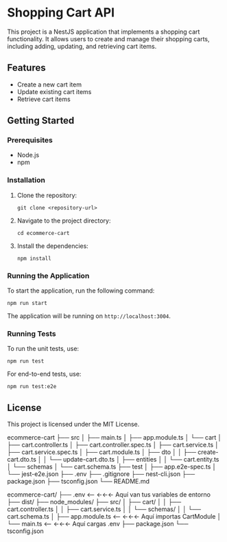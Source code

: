 # Shopping Cart API

This project is a NestJS application that implements a shopping cart functionality. It allows users to create and manage their shopping carts, including adding, updating, and retrieving cart items.

## Features

- Create a new cart item
- Update existing cart items
- Retrieve cart items

## Getting Started

### Prerequisites

- Node.js
- npm

### Installation

1. Clone the repository:
   ```
   git clone <repository-url>
   ```
2. Navigate to the project directory:
   ```
   cd ecommerce-cart
   ```
3. Install the dependencies:
   ```
   npm install
   ```

### Running the Application

To start the application, run the following command:

```
npm run start
```

The application will be running on `http://localhost:3004`.

### Running Tests

To run the unit tests, use:

```
npm run test
```

For end-to-end tests, use:

```
npm run test:e2e
```

## License

This project is licensed under the MIT License.

ecommerce-cart
├── src
│ ├── main.ts
│ ├── app.module.ts
│ └── cart
│ ├── cart.controller.ts
│ ├── cart.controller.spec.ts
│ ├── cart.service.ts
│ ├── cart.service.spec.ts
│ ├── cart.module.ts
│ ├── dto
│ │ ├── create-cart.dto.ts
│ │ └── update-cart.dto.ts
│ ├── entities
│ │ └── cart.entity.ts
│ └── schemas
│ └── cart.schema.ts
├── test
│ ├── app.e2e-spec.ts
│ └── jest-e2e.json
├── .env
├── .gitignore
├── nest-cli.json
├── package.json
├── tsconfig.json
└── README.md

ecommerce-cart/
├── .env <-- ←←← Aquí van tus variables de entorno
├── dist/
├── node_modules/
├── src/
│ ├── cart/
│ │ ├── cart.controller.ts
│ │ ├── cart.service.ts
│ │ └── schemas/
│ │ └── cart.schema.ts
│ ├── app.module.ts <-- ←←← Aquí importas CartModule
│ └── main.ts <-- ←←← Aquí cargas .env
├── package.json
└── tsconfig.json
